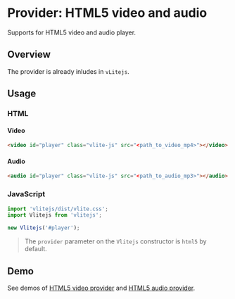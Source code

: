 # Provider: HTML5 video and audio

Supports for HTML5 video and audio player.

## Overview

The provider is already inludes in `vLitejs`.

## Usage

### HTML

#### Video

```html
<video id="player" class="vlite-js" src="<path_to_video_mp4>"></video>
```

#### Audio

```html
<audio id="player" class="vlite-js" src="<path_to_audio_mp3>"></audio>
```

### JavaScript

```js
import 'vlitejs/dist/vlite.css';
import Vlitejs from 'vlitejs';

new Vlitejs('#player');
```

> The `provider` parameter on the `Vlitejs` constructor is `html5` by default.

## Demo

See demos of [HTML5 video provider](https://glitch.com/edit/#!/vlitejs-html5-video?previewSize=50&attributionHidden=false&sidebarCollapsed=false&path=index.html&previewFirst=false) and [HTML5 audio provider](https://glitch.com/edit/#!/vlitejs-html5-audio?previewSize=50&attributionHidden=false&sidebarCollapsed=false&path=index.html&previewFirst=false).
